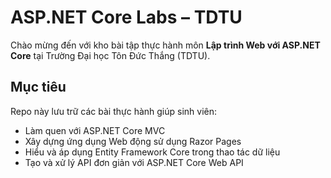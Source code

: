 # ASP.NET Core Labs – TDTU 

Chào mừng đến với kho bài tập thực hành môn **Lập trình Web với ASP.NET Core** tại Trường Đại học Tôn Đức Thắng (TDTU).

## Mục tiêu

Repo này lưu trữ các bài thực hành giúp sinh viên:
- Làm quen với ASP.NET Core MVC
- Xây dựng ứng dụng Web động sử dụng Razor Pages
- Hiểu và áp dụng Entity Framework Core trong thao tác dữ liệu
- Tạo và xử lý API đơn giản với ASP.NET Core Web API

